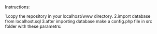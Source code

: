 



Instructions:

1.copy the repository in your localhost/www directory.
2.import database from localhost.sql
3.after importing database make a config.php file in src folder with these parametrs:

<?php


define ('DRIVER', 'mysql');
define ('HOST', 'localhost');
define  ('DATABASE', 'testdb');
define ('USERNAME','homestead');
define ('PASSWORD', 'secret');
define ('CHARSET', 'utf8');
define ('COLLATION', 'utf8_unicode_ci');
define ('PREFIX', '');


Done.
